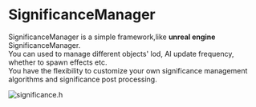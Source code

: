 # SignificanceManager
SignificanceManager is a simple framework,like **unreal engine** SignificanceManager.<br>
You can used to manage different objects' lod, AI update frequency, whether to spawn effects etc.<br>
You have the flexibility to customize your own significance management algorithms and significance post processing.<br>

![significance.h](/blob/master/Images/significance.png)<br>
